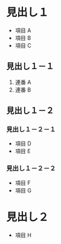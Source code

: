 # 見出し１

- 項目 A
- 項目 B
- 項目 C

## 見出し１－１

1. 連番 A
2. 連番 B

## 見出し１－２

### 見出し１－２－１

- 項目 D
- 項目 E

### 見出し１－２－２

- 項目 F
- 項目 G

# 見出し２

- 項目 H

